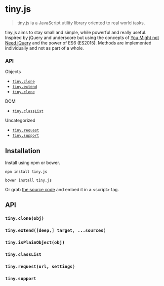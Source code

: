 # tiny.js

> tiny.js ia a JavaScript utility library oriented to real world tasks.

tiny.js aims to stay small and simple, while powerful and really useful.
  Inspired by jQuery and underscore but using the concepts of
  [You Might not Need jQuery](http://youmightnotneedjquery.com/) and the power 
  of ES6 (ES2015). Methods are implemented individually and not as
  part of a whole.


### API

Objects

- [`tiny.clone`](#tiny.js#tinycloneobj)
- [`tiny.extend`](#tinyextenddeep-target-sources)
- [`tiny.clone`](#tinyisplainobjectobj)

DOM

- [`tiny.classList`](#tinyclasslist)

Uncategorized

- [`tiny.request`](#tinyrequesturl-settings)
- [`tiny.support`](#tinysupport)


## Installation

Install using npm or bower.

```shell
npm install tiny.js
```

```shell
bower install tiny.js
```

Or grab [the source code](https://github.com/mercadolibre/tiny.js/blob/master/dist/tiny.js)
  and embed it in a &lt;script&gt; tag.


## API

### `tiny.clone(obj)`

### `tiny.extend([deep,] target, ...sources)`

### `tiny.isPlainObject(obj)`

### `tiny.classList`

### `tiny.request(url, settings)`

### `tiny.support`
